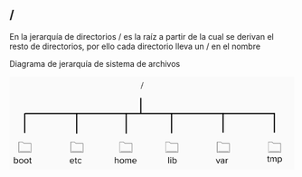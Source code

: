 ## /
En la jerarquía de directorios / es la raíz a partir de la cual se derivan el resto de directorios, por ello cada directorio lleva un / en el nombre

Diagrama de jerarquía de sistema de archivos

![HFD](../Images/basic/hfs.png)